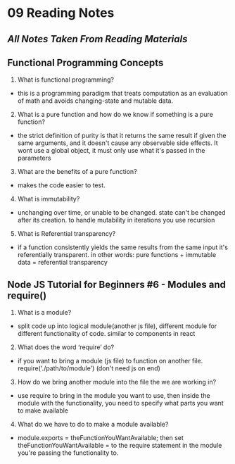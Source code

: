 # 09 Reading Notes

## *All Notes Taken From Reading Materials*

## Functional Programming Concepts

1.  What is functional programming?
  * this is a programming paradigm that treats computation as an evaluation of math and avoids changing-state and mutable data.
2.  What is a pure function and how do we know if something is a pure function?
  * the strict definition of purity is that it returns the same result if given the same arguments, and it doesn't cause any observable side effects. It wont use a global object, it must only use what it's passed in the parameters

3.  What are the benefits of a pure function?
  * makes the code easier to test.

4.  What is immutability?
  * unchanging over time, or unable to be changed. state can't be changed after its creation. to handle mutability in iterations you use recursion

5.  What is Referential transparency?
  * if a function consistently yields the same results from the same input it's referentially transparent. in other words: pure functions + immutable data = referential transparency

## Node JS Tutorial for Beginners #6 - Modules and require()

1.  What is a module?
  * split code up into logical module(another js file), different module for different functionality of code. similar to components in react

2.  What does the word ‘require’ do?
  * if you want to bring a module (js file) to function on another file. require('./path/to/module') (don't need js on end)

3.  How do we bring another module into the file the we are working in?
  * use require to bring in the module you want to use, then inside the module with the functionality, you need to specify what parts you want to make available

4.  What do we have to do to make a module available?
  * module.exports = theFunctionYouWantAvailable; then set theFunctionYouWantAvailable = to the require statement in the module you're passing the functionality to.
